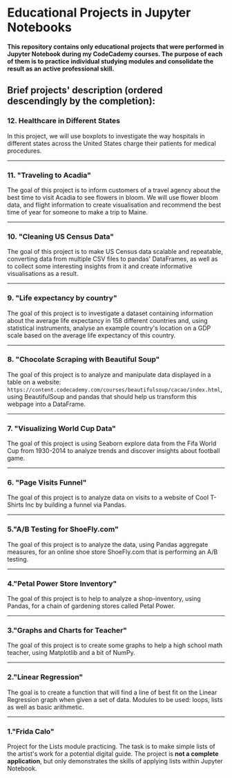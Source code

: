 # Educational Projects in Jupyter Notebooks
**This repository contains only educational projects that were performed in Jupyter Notebook during my CodeCademy courses. The purpose of each of them is to practice individual studying modules and consolidate the result as an active professional skill.**

## Brief projects' description (ordered descendingly by the completion):

### 12.  Healthcare in Different States

In this project, we will use boxplots to investigate the way hospitals in different states across the United States charge their patients for medical procedures.

-----------------------

### 11. "Traveling to Acadia"

The goal of this project is to inform customers of a travel agency about the best time to visit Acadia to see flowers in bloom. We will use flower bloom data, and flight information to create visualisation and recommend the best time of year for someone to make a trip to Maine.

-----------------------

### 10. "Cleaning US Census Data"

The goal of this project is to make US Census data scalable and repeatable, converting data from multiple CSV files to pandas' DataFrames, as well as to collect some interesting insights from it and create informative visualisations as a result. 

-----------------------

### 9. "Life expectancy by country"

The goal of this project is to investigate a dataset containing information about the average life expectancy in 158 different countries and, using statistical instruments, analyse an example country's location on a GDP scale based on the average life expectancy of this country.

-----------------------

### 8. "Chocolate Scraping with Beautiful Soup"

The goal of this project is to analyze and manipulate data displayed in a table on a website: `https://content.codecademy.com/courses/beautifulsoup/cacao/index.html`, using BeautifulSoup and pandas that should help us transform this webpage into a DataFrame.

-----------------------

### 7. "Visualizing World Cup Data"

The goal of this project is using Seaborn explore data from the Fifa World Cup from 1930-2014 to analyze trends and discover insights about football game.

-----------------------

### 6. "Page Visits Funnel"

The goal of this project is to analyze data on visits to a website of Cool T-Shirts Inc by building a funnel via Pandas.

-----------------------

### 5."A/B Testing for ShoeFly.com"

The goal of this project is to analyze the data, using Pandas aggregate measures, for an online shoe store ShoeFly.com that is performing an A/B testing.

-----------------------

### 4."Petal Power Store Inventory"

The goal of this project is to help to analyze a shop-inventory,  using Pandas, for a chain of gardening stores called Petal Power.

-----------------------

### 3."Graphs and Charts for Teacher"

The goal of this project is to create some graphs to help a high school math teacher, using Matplotlib and a bit of NumPy.

-----------------------
    
### 2."Linear Regression"

The goal is to create a function that will find a line of best fit on the Linear Regression graph when given a set of data. Modules to be used: loops, lists as well as basic arithmetic. 
    
-----------------------

### 1."Frida Calo"
    
Project for the Lists module practicing. The task is to make simple lists of the artist's work for a potential digital guide. The project is __not a complete application__, but only demonstrates the skills of applying lists within Jupyter Notebook. 
    
    



